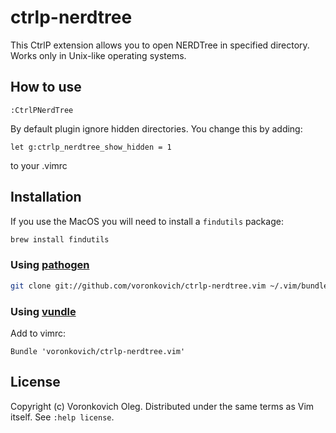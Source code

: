 # ctrlp-nerdtree

This CtrlP extension allows you to open NERDTree in specified directory. Works only in Unix-like operating systems.

## How to use

``` vim
:CtrlPNerdTree
```

By default plugin ignore hidden directories. You change this by adding:

```vim
let g:ctrlp_nerdtree_show_hidden = 1
```

to your .vimrc

## Installation

If you use the MacOS you will need to install a `findutils` package:

```sh
brew install findutils
```

### Using [pathogen](https://github.com/tpope/vim-pathogen)

``` sh
git clone git://github.com/voronkovich/ctrlp-nerdtree.vim ~/.vim/bundle/ctrlp-nerdtree.vim
```

### Using [vundle](https://github.com/gmarik/vundle)

Add to vimrc:

``` vim
Bundle 'voronkovich/ctrlp-nerdtree.vim'
```

## License

Copyright (c) Voronkovich Oleg.  Distributed under the same terms as Vim itself.
See `:help license`.
